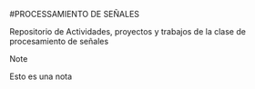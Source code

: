 #PROCESSAMIENTO DE SEÑALES

Repositorio de Actividades, proyectos y trabajos de la clase de procesamiento de señales

>[!Note]
>Esto es una nota